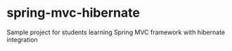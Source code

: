 # spring-mvc-hibernate
Sample project for students learning Spring MVC framework with hibernate integration
